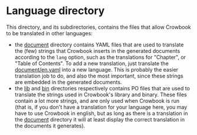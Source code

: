 Language directory
======================

This directory, and its subdirectories, contains the files that allow
Crowbook to be translated in other languages:

* the [document](document/) directory contains YAML files that are
  used to translate the (few) strings that Crowbook inserts in the
  generated documents according to the `lang` option, such as the
  translations for "Chapter", or  "Table of Contents". To add a new
  translation, just translate
  the [document/en.yaml](document/en.yaml) into a new language. This
  is probably the easier  translation job to do, and also the most
  important, since these strings are embedded in the generated
  documents.
* the [lib](lib/) and [bin](bin/) directories respectively contains PO
  files that are used to translate the strings used in Crowbook's
  library and binary. These files contain a lot more strings, and are
  only used when Crowbook is run (that is, if you don't have a
  translation for your language here, you may have to use Crowbook in
  english, but as long as there is a translation in
  the [document](document/) directory it will at least display the
  correct translation in the documents it generates).
  
  
